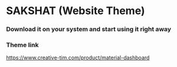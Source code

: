 # SAKSHAT (Website Theme)

### Download it on your system and start using it right away

### Theme link
https://www.creative-tim.com/product/material-dashboard